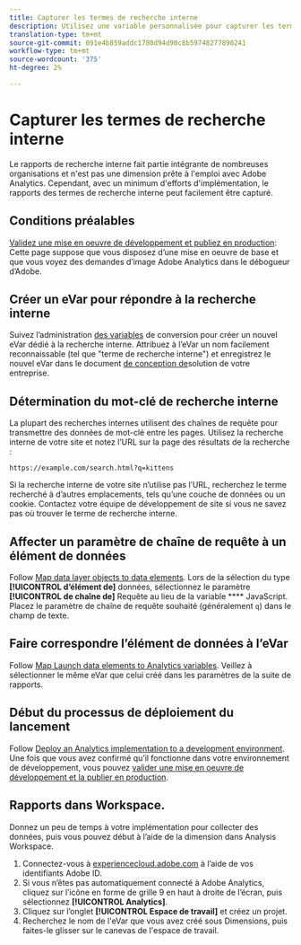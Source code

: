 ```yaml
---
title: Capturer les termes de recherche interne
description: Utilisez une variable personnalisée pour capturer les termes de recherche interne.
translation-type: tm+mt
source-git-commit: 091e4b859addc1780d94d90c8b59748277890241
workflow-type: tm+mt
source-wordcount: '375'
ht-degree: 2%

---
```



# Capturer les termes de recherche interne

Le rapports de recherche interne fait partie intégrante de nombreuses organisations et n&#39;est pas une dimension prête à l&#39;emploi avec Adobe Analytics. Cependant, avec un minimum d&#39;efforts d&#39;implémentation, le rapports des termes de recherche interne peut facilement être capturé.

## Conditions préalables

[Validez une mise en oeuvre de développement et publiez en production](../launch/validate-publish-prod.md): Cette page suppose que vous disposez d’une mise en oeuvre de base et que vous voyez des demandes d’image Adobe Analytics dans le débogueur d’Adobe.

## Créer un eVar pour répondre à la recherche interne

Suivez l’administration [des variables](/help/admin/admin/conversion-var-admin/conversion-var-admin.md) de conversion pour créer un nouvel eVar dédié à la recherche interne. Attribuez à l’eVar un nom facilement reconnaissable (tel que &quot;terme de recherche interne&quot;) et enregistrez le nouvel eVar dans le document [de conception de](../prepare/solution-design.md)solution de votre entreprise.

## Détermination du mot-clé de recherche interne

La plupart des recherches internes utilisent des chaînes de requête pour transmettre des données de mot-clé entre les pages. Utilisez la recherche interne de votre site et notez l’URL sur la page des résultats de la recherche :

`https://example.com/search.html?q=kittens`

Si la recherche interne de votre site n’utilise pas l’URL, recherchez le terme recherché à d’autres emplacements, tels qu’une couche de données ou un cookie. Contactez votre équipe de développement de site si vous ne savez pas où trouver le terme de recherche interne.

## Affecter un paramètre de chaîne de requête à un élément de données

Follow [Map data layer objects to data elements](../launch/layer-to-elements.md). Lors de la sélection du type **[!UICONTROL d’élément de]** données, sélectionnez le paramètre **[!UICONTROL de chaîne de]** Requête au lieu de la variable **** JavaScript. Placez le paramètre de chaîne de requête souhaité (généralement `q`) dans le champ de texte.

## Faire correspondre l’élément de données à l’eVar

Follow [Map Launch data elements to Analytics variables](../launch/elements-to-variable.md). Veillez à sélectionner le même eVar que celui créé dans les paramètres de la suite de rapports.

## Début du processus de déploiement du lancement

Follow [Deploy an Analytics implementation to a development environment](../launch/deploy-dev.md). Une fois que vous avez confirmé qu’il fonctionne dans votre environnement de développement, vous pouvez [valider une mise en oeuvre de développement et la publier en production](../launch/validate-publish-prod.md).

## Rapports dans Workspace.

Donnez un peu de temps à votre implémentation pour collecter des données, puis vous pouvez début à l’aide de la dimension dans Analysis Workspace.

1. Connectez-vous à [experiencecloud.adobe.com](https://experiencecloud.adobe.com) à l’aide de vos identifiants Adobe ID.
2. Si vous n’êtes pas automatiquement connecté à Adobe Analytics, cliquez sur l’icône en forme de grille 9 en haut à droite de l’écran, puis sélectionnez **[!UICONTROL Analytics]**.
3. Cliquez sur l’onglet **[!UICONTROL Espace de travail]** et créez un projet.
4. Recherchez le nom de l&#39;eVar que vous avez créé sous Dimensions, puis faites-le glisser sur le canevas de l&#39;espace de travail.
